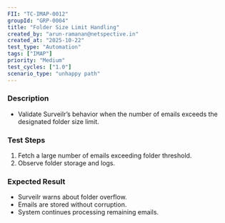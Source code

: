 ```yaml
---
FII: "TC-IMAP-0012"
groupId: "GRP-0004"
title: "Folder Size Limit Handling"
created_by: "arun-ramanan@netspective.in"
created_at: "2025-10-22"
test_type: "Automation"
tags: ["IMAP"]
priority: "Medium"
test_cycles: ["1.0"]
scenario_type: "unhappy path"
---
```


### Description
- Validate Surveilr’s behavior when the number of emails exceeds the designated folder size limit.

### Test Steps
1. Fetch a large number of emails exceeding folder threshold.  
2. Observe folder storage and logs.  

### Expected Result
- Surveilr warns about folder overflow.  
- Emails are stored without corruption.  
- System continues processing remaining emails.
